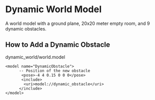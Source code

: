 # Dynamic World Model

A world model with a ground plane, 20x20 meter empty room, and 9 dynamic obstacles.

## How to Add a Dynamic Obstacle

dynamic_world/world.model


    <model name="DynamicObstacle">
          -- Position of the new obstacle
           <pose>-4 4 0.15 0 0 0</pose>
           <include>
            <uri>model://dynamic_obstacle</uri>
          </include>
    </model>
